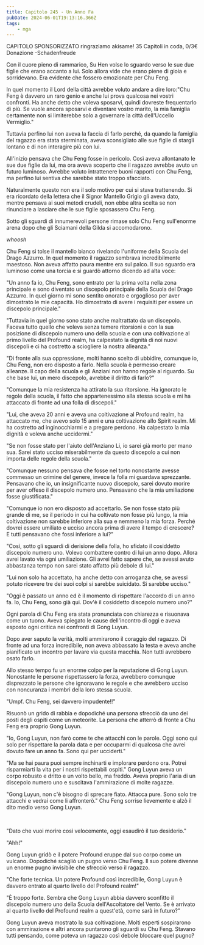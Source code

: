 ```yaml
---
title: Capitolo 245 - Un Anno Fa
pubDate: 2024-06-01T19:13:16.366Z
tags:
    - mga
---
```

                
CAPITOLO SPONSORIZZATO ringraziamo akisame!
35 Capitoli in coda, 0/3€ Donazione
-Schadenfreude


Con il cuore pieno di rammarico, Su Hen volse lo sguardo verso le sue due figlie che erano accanto a lui. Solo allora vide che erano piene di gioia e sorridevano. Era evidente che fossero emozionate per Chu Feng.


In quel momento il Lord della città avrebbe voluto andare a dire loro:"Chu Feng è davvero un raro genio e anche lui prova qualcosa nei vostri confronti. Ha anche detto che voleva sposarvi, quindi dovreste frequentarlo di più. Se vuole ancora sposarvi e diventare vostro marito, la mia famiglia certamente non si limiterebbe solo a governare la città dell'Uccello Vermiglio."


Tuttavia perfino lui non aveva la faccia di farlo perché, da quando la famiglia del ragazzo era stata sterminata, aveva sconsigliato alle sue figlie di stargli lontano e di non interagire più con lui.


All'inizio pensava che Chu Feng fosse in pericolo. Così aveva allontanato le sue due figlie da lui, ma ora aveva scoperto che il ragazzo avrebbe avuto un futuro luminoso. Avrebbe voluto intrattenere buoni rapporti con Chu Feng, ma perfino lui sentiva che sarebbe stato troppo sfacciato.


Naturalmente questo non era il solo motivo per cui si stava trattenendo. Si era ricordato della lettera che il Signor Mantello Grigio gli aveva dato, mentre pensava ai suoi metodi crudeli, non ebbe altra scelta se non rinunciare a lasciare che le sue figlie sposassero Chu Feng.


Sotto gli sguardi di innumerevoli persone rimase solo Chu Feng sull'enorme arena dopo che gli Sciamani della Gilda si accomodarono.


*whoosh*


Chu Feng si tolse il mantello bianco rivelando l'uniforme della Scuola del Drago Azzurro. In quel momento il ragazzo sembrava incredibilmente maestoso. Non aveva affatto paura mentre era sul palco.
Il suo sguardo era luminoso come una torcia e si guardò attorno dicendo ad alta voce:


"Un anno fa io, Chu Feng, sono entrato per la prima volta nella zona principale e sono diventato un discepolo principale della Scuola del Drago Azzurro. In quel giorno mi sono sentito onorato e orgoglioso per aver dimostrato le mie capacità. Ho dimostrato di avere i requisiti per essere un discepolo principale."


"Tuttavia in quel giorno sono stato anche maltrattato da un discepolo. Faceva tutto quello che voleva senza temere ritorsioni e con la sua posizione di discepolo numero uno della scuola e con una coltivazione al primo livello del Profound realm, ha calpestato la dignità di noi nuovi discepoli e ci ha costretto a sciogliere la nostra alleanza."


"Di fronte alla sua oppressione, molti hanno scelto di ubbidire, comunque io, Chu Feng, non ero disposto a farlo.
Nella scuola è permesso creare alleanze. Il capo della scuola e gli Anziani non hanno regole al riguardo. Su che base lui, un mero discepolo, avrebbe il diritto di farlo?"


"Comunque la mia resistenza ha attirato la sua ritorsione. Ha ignorato le regole della scuola, il fatto che appartenessimo alla stessa scuola e mi ha attaccato di fronte ad una folla di discepoli."


"Lui, che aveva 20 anni e aveva una coltivazione al Profound realm, ha attaccato me, che avevo solo 15 anni e una coltivazione allo Spirit realm. Mi ha costretto ad inginocchiarmi e a pregare perdono. Ha calpestato la mia dignità e voleva anche uccidermi."


"Se non fosse stato per l'aiuto dell'Anziano Li, io sarei già morto per mano sua. Sarei stato ucciso miserabilmente da questo discepolo a cui non importa delle regole della scuola."


"Comunque nessuno pensava che fosse nel torto nonostante avesse commesso un crimine del genere, invece la folla mi guardava sprezzante. Pensavano che io, un insignificante nuovo discepolo, sarei dovuto morire per aver offeso il discepolo numero uno. Pensavano che la mia umiliazione fosse giustificata."


"Comunque io non ero disposto ad accettarlo. Se non fosse stato più grande di me, se il periodo in cui ha coltivato non fosse più lungo, la mia coltivazione non sarebbe inferiore alla sua e nemmeno la mia forza. Perché dovrei essere umiliato e ucciso ancora prima di avere il tempo di crescere? E tutti pensavano che fossi inferiore a lui?"


"Così, sotto gli sguardi di derisione della folla, ho sfidato il cosiddetto discepolo numero uno. Volevo combattere contro di lui un anno dopo. Allora avrei lavato via ogni umiliazione. Gli avrei fatto sapere che, se avessi avuto abbastanza tempo non sarei stato affatto più debole di lui."


"Lui non solo ha accettato, ha anche detto con arroganza che, se avessi potuto ricevere tre dei suoi colpi si sarebbe suicidato. Si sarebbe ucciso."


"Oggi è passato un anno ed è il momento di rispettare l'accordo di un anno fa. Io, Chu Feng, sono già qui. Dov'è il cosiddetto discepolo numero uno?"


Ogni parola di Chu Feng era stata pronunciata con chiarezza e risuonava come un tuono. Aveva spiegato le cause dell'incontro di oggi e aveva esposto ogni critica nei confronti di Gong Luyun.


Dopo aver saputo la verità, molti ammirarono il coraggio del ragazzo. Di fronte ad una forza incredibile, non aveva abbassato la testa e aveva anche pianificato un incontro per lavare via questa macchia. Non tutti avrebbero osato farlo.


Allo stesso tempo fu un enorme colpo per la reputazione di Gong Luyun. Nonostante le persone rispettassero la forza, avrebbero comunque disprezzato le persone che ignoravano le regole e che avrebbero ucciso con noncuranza i membri della loro stessa scuola.


"Umpf. Chu Feng, sei davvero impudente!!"


Risuonò un grido di rabbia e dopodiché una persona sfrecciò da uno dei posti degli ospiti come un meteorite. La persona che atterrò di fronte a Chu Feng era proprio Gong Luyun.


"Io, Gong Luyun, non farò come te che attacchi con le parole. Oggi sono qui solo per rispettare la parola data e per occuparmi di qualcosa che avrei dovuto fare un anno fa. Sono qui per ucciderti."


"Ma se hai paura puoi sempre inchinarti e implorare perdono ora. Potrei risparmiarti la vita per i nostri rispettabili ospiti." Gong Luyun aveva un corpo robusto e dritto e un volto bello, ma freddo. Aveva proprio l'aria di un discepolo numero uno e suscitava l'ammirazione di molte ragazze.


"Gong Luyun, non c'è bisogno di sprecare fiato. Attacca pure. Sono solo tre attacchi e vedrai come li affronterò." Chu Feng sorrise lievemente e alzò il dito medio verso Gong Luyun.


&nbsp;


"Dato che vuoi morire così velocemente, oggi esaudirò il tuo desiderio."


"Ahh!"


Gong Luyun gridò e il potere Profound eruppe dal suo corpo come un vulcano. Dopodiché scagliò un pugno verso Chu Feng. Il suo potere divenne un enorme pugno invisibile che sfrecciò verso il ragazzo.


"Che forte tecnica. Un potere Profound così incredibile, Gong Luyun è davvero entrato al quarto livello del Profound realm!"


"È troppo forte. Sembra che Gong Luyun abbia davvero sconfitto il discepolo numero uno della Scuola dell'Ascoltatore del Vento. Se è arrivato al quarto livello del Profound realm a quest'età, come sarà in futuro?"


Gong Luyun aveva mostrato la sua coltivazione. Molti esperti sospirarono con ammirazione e altri ancora puntarono gli sguardi su Chu Feng. Stavano tutti pensando, come poteva un ragazzo così debole bloccare quel pugno?
        

